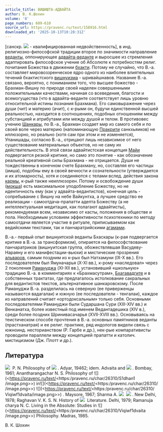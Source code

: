 ```yaml
---
article_title: ВИШИШТА-АДВАЙТА
author: В. К.Шохин
volume: '8'
page_numbers: 609-610
source_url: https://pravenc.ru/text/158916.html
downloaded_at: '2025-10-13T10:28:31Z'
---
```


[санскр. ![](<https://pravenc.ru/char/26310/viqiwf1dvaita /image.png>) - квалифицированная недвойственность], в инд. религиозно-философской традиции второе по значимости направление [веданты](https://pravenc.ru/text/веданта.html), оппонирующее [адвайта-веданте](https://pravenc.ru/text/Адвайта-Веданта.html) и выросшее из стремления адаптировать философское учение об Абсолюте к потребностям религ. почитания Божества в движении [бхакти](https://pravenc.ru/text/бхакти.html). Потому не случайно, что В.-а. составляет мировоззренческое ядро одного из наиболее влиятельных течений бхактистского [вишнуизма](https://pravenc.ru/text/вишнуизма.html) - шривайшнавов. Название В.-а. связано, вероятно, с пониманием того, что высшее божество - Брахман-Вишну по природе своей наделен совершенными положительными качествами, начиная со всеведения, благости и всемогущества (что в адвайта-веданте соответствует лишь уровню относительной истины познания Брахмана). Его самовыражение через души (чит) и материю (ачит), с к-рыми он, будучи единственной высшей реальностью, находится в соотношениях, подобных отношениям между субстанцией и атрибутами или между душой и телом. В противовес учению [Шанкары](https://pravenc.ru/text/Шанкара.html), по В.-а., Брахман создает мир из самого себя и по своей воле через материю (напоминающую [Пракрити](https://pravenc.ru/text/Пракрити.html) санкхьяиков) не иллюзорно, но реально (хотя сам при этом и не изменяется), Упанишады, согласно В.-а., отрицают лишь независимое от него существование материальных объектов, но не саму их действительность. В этой связи адвайтистская концепция [Майи](https://pravenc.ru/text/Майи.html) подвергается резкой критике, но само это понятие - как обозначение реальной креативной силы Брахмана - не отрицается. Души не тождественны в конечном счете Брахману, но, составляя его частицы (амша), подобны ему в своей вечности и сознательности (утверждается и их атомарность), хотя и соединяются с телами вслед. действия закона [кармы](https://pravenc.ru/text/кармы.html), к-рый также неиллюзорен. Потому и освобождение души ([мокша](https://pravenc.ru/text/мокша.html)) есть максимальное уподобление Божеству, но не идентичность ему (как у адвайта-ведантистов), конечная цель - сопребывание с Вишну на небе Вайкунтха, а лучшее средство ее реализации - самоотдача-прапатти адепта Божеству (а не интеллектуальная медитация, как полагают адвайтисты), рекомендуемая всем, независимо от касты, положения в обществе и пола. Необходимым условием эффективности психотехники по методу самоотдачи является участие в ритуале, приписываемом как ведийскими текстами, так и панчаратрийскими [агамами](https://pravenc.ru/text/агамами.html).

В.-а.- первый опыт вишнуитской веданты Бхаскары (к-рая подвергается критике в В.-а. за трансформизм), опирается на философствование панчаратриков (вишнуитская группа, обожествлявшая Васудеву-Нараяну и его манифестации-вьюхи) и мистические прозрения [альваров](https://pravenc.ru/text/альваров.html), самым поздним из к-рых был Натхамуни (IX-X вв.). Его последователем был Ямуначарья (X-XI вв.), к-рому «наследовал» через 2 поколения [Рамануджа](https://pravenc.ru/text/Рамануджа.html) (XI-XII вв.), установивший «школьную» традицию В.-а. в комментариях к «Брахмасутрам», [Бхагавадгите](https://pravenc.ru/text/БХАГАВАДГИТА.html) и в собственных трактатах, где предлагалось истолкование сакральных для ведантистов текстов, альтернативное шанкаровскому. После Рамануджи В.-а. разделилась на северную (ее приверженцы называются вадагалаи) и южную (ее последователи - тенгалаи), каждое из направлений считает «ортодоксальным» только себя. Основными последователями Рамануджи были Сударшана Сури (XIII-XIV вв.) и Венканатха, более известный под именем Ведантадешика (XIV в.), среди более поздних Шринивасачарья (XVII-XVIII вв.). Основываясь на теистическом способе прочтения в В.-а. основных памятников веданты (прастханатрая) и ее религ. практике, ряд индологов видели связь с южноинд. несторианством (Р. Гарбе и др.), нек-рые компаративисты проводили параллели между концепцией прапатти и католич. мистицизмом (Дж. Плотт и др.).

## Литература

![](https://pravenc.ru/char/26310/Srinivasachari/image.png)  P. N. Philosophy of ![](https://pravenc.ru/char/26310/Viqiwf1dvaita/image.png) . Adyar, 19462; idem. Advaita and ![](https://pravenc.ru/char/26310/Viqiwf1dvaita/image.png) . Bombay, 1961; Anantharangachar N. S. Philosophy of ![](<https://pravenc.ru/text/<https:/pravenc.ru/char/26310/S1dhan1 /image.png>>) in![](<https://pravenc.ru/text/<https:/pravenc.ru/char/26310/ /image.png>>) ![](<https://pravenc.ru/text/<https:/pravenc.ru/char/26310/ Viqiwf1dvaita/image.png>>) . Maysore, 1967; Sharma A. ![](https://pravenc.ru/char/26310/Viqiwf1dvaita/image.png)  ![](https://pravenc.ru/char/26310/Ved1nta/image.png) . New Delhi, 1978; Raghavan V. K. S. N. History of ![](https://pravenc.ru/char/26310/Viqiwf1dvaita/image.png)  Literature. Delhi, 1979; Ramanuja charya N. C. Living in the Absolute: Studies in ![](<https://pravenc.ru/text/<https:/pravenc.ru/char/26310/Viqiwf1dvaita /image.png>>) Philosophy. Madras, 1985.

В. К.  Шохин
